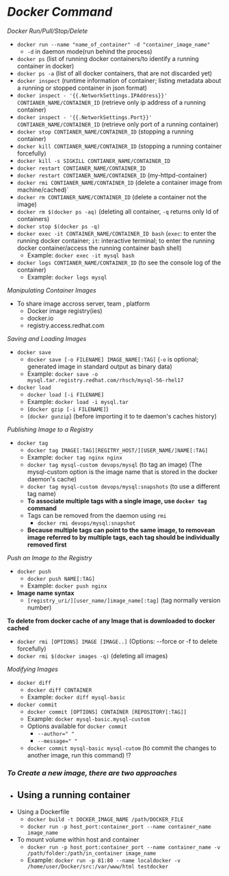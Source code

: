 # _Docker Command_

_Docker Run/Pull/Stop/Delete_
- `docker run --name "name_of_container" -d "container_image_name"`  
  - `-d` in daemon mode(run behind the process)
- `docker ps` (list of running docker containers/to identify a running container in docker)
- `docker ps -a` (list of all docker containers, that are not discarded yet)
- `docker inspect` (runtime information of container; listing metadata about a running or stopped container in json format)
- `docker inspect - '{{.NetworkSettings.IPAddress}}' CONTIANER_NAME/CONTAINER_ID` (retrieve only ip address of a running container)
- `docker inspect - '{{.NetworkSettings.Port}}' CONTIANER_NAME/CONTAINER_ID` (retrieve only port of a running container)
- `docker stop CONTIANER_NAME/CONTAINER_ID` (stopping a running container)
- `docker kill CONTIANER_NAME/CONTAINER_ID` (stopping a running container forcefully)
- `docker kill -s SIGKILL CONTIANER_NAME/CONTAINER_ID`
- `docker restart CONTIANER_NAME/CONTAINER_ID`
- `docker restart CONTIANER_NAME/CONTAINER_ID` (my-httpd-container)
- `docker rmi CONTIANER_NAME/CONTAINER_ID` (delete a container image from machine/cached)`
- `docker rm CONTIANER_NAME/CONTAINER_ID` (delete a container not the image)
- `docker rm $(docker ps -aq)` (deleting all container, `-q` returns only Id of containers)
- `docker stop $(docker ps -q)`
- `docker exec -it CONTAINER_NAME/CONTAINER_ID bash` (`exec`: to enter the running docker container; `it`: interactive terminal; to enter the running docker container/access the running container bash shell)
    - Example: `docker exec -it mysql bash`
- `docker logs CONTIANER_NAME/CONTAINER_ID` (to see the console log of the container)
    - Example: `docker logs mysql`

_Manipulating Container Images_
- To share image accross server, team , platform
    - Docker image registry(ies)
    - docker.io
    - registry.access.redhat.com

_Saving and Loading Images_
- `docker save`
    - `docker save [-o FILENAME] IMAGE_NAME[:TAG]` (`-o` is optional; generated image in standard output as binary data)
    - Example: `docker save -o mysql.tar.registry.redhat.com/rhsch/mysql-56-rhel17`
- `docker load`
    - `docker load [-i FILENAME]`
    - Example: `docker load -i mysql.tar`
    - (`docker gzip [-i FILENAME]`)
    - (`docker gunzip`) (before importing it to te daemon's caches history)

_Publishing Image to a Registry_
- `docker tag`
    - `docker tag IMAGE[:TAG][REGITRY_HOST/][USER_NAME/]NAME[:TAG]`
    - Example: `docker tag nginx nginx`
    - `docker tag mysql-custom devops/mysql` (to tag an image) (The mysql-custom option is the image name that is stored in the docker daemon's cache)
    - `docker tag mysql-custom devops/mysql:snapshots` (to use a different tag name)
    - **To associate multiple tags with a single image, use `docker tag` command**
    - Tags can be removed from the daemon using `rmi`
        - `docker rmi devops/mysql:snapshot`
    - **Because multiple tags can point to the same image, to removean image referred to by multiple tags, each tag should be individually removed first**

_Push an Image to the Registry_
- `docker push`
    - `docker push NAME[:TAG]`
    - Example: `docker push nginx`
- **Image name syntax**
    - `[registry_uri/][user_name/]image_name[:tag]` (tag normally version number)

**To delete from docker cache of any Image that is downloaded to docker cached**
- `docker rmi [OPTIONS] IMAGE [IMAGE..]` (Options: --force or -f to delete forcefully)
- `docker rmi $(docker images -q)` (deleting all images)

 _Modifying Images_
- `docker diff`
    - `docker diff CONTAINER`
    - Example: `docker diff mysql-basic`
- `docker commit`
    - `docker commit [OPTIONS] CONTAINER [REPOSITORY[:TAG]]`
    - Example: `docker mysql-basic.mysql-custom`
    - Options available for `docker commit` 
        - `--author=" "`
        - `--message=" "`
    - `docker commit mysql-basic mysql-cutom` (to commit the changes to another image, run this command) !?

### _To Create a new image, there are two approaches_
- Using a running container
    - 
- Using a Dockerfile
    - `docker build -t DOCKER_IMAGE_NAME /path/DOCKER_FILE`
    - `docker run -p host_port:container_port --name container_name image_name`
- To mount volume within host and container
    - `docker run -p host_port:container_port --name container_name -v /path/folder:/path/in_container image_name`
    - Example: `docker run -p 81:80 --name localdocker -v /home/user/Docker/src:/var/www/html testdocker`
